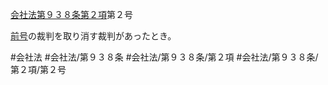 [会社法第９３８条第２項](会社法＿＿＿＿第９３８条第２項)第２号

[前号](会社法＿＿＿＿第９３８条第２項第１号)の裁判を取り消す裁判があったとき。


#会社法
#会社法/第９３８条
#会社法/第９３８条/第２項
#会社法/第９３８条/第２項/第２号
